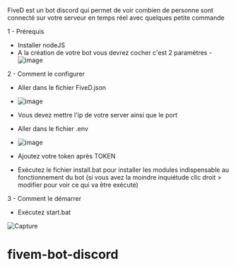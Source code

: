 FiveD est un bot discord qui permet de voir combien de personne sont connecté sur votre serveur en temps réel avec quelques petite commande

1 - Prérequis
- Installer nodeJS
- A la création de votre bot vous devrez cocher c'est 2 paramètres
-![image](https://user-images.githubusercontent.com/83259991/163991612-6f304760-7950-4ac0-9f61-61d1309a8885.png)

2 - Comment le configurer
- Aller dans le fichier FiveD.json
- ![image](https://user-images.githubusercontent.com/83259991/163959689-a22462c8-9496-40b8-b5cc-ae44b4c86700.png)
- Vous devez mettre l'ip de votre server ainsi que le port

- Aller dans le fichier .env
- ![image](https://user-images.githubusercontent.com/83259991/163960265-f8c416e0-bee1-460c-b8e2-8147881938ff.png)
- Ajoutez votre token après TOKEN
- Exécutez le fichier install.bat pour installer les modules indispensable au fonctionnement du bot (si vous avez la moindre inquiétude clic droit > modifier pour voir ce qui va être exécuté)

3 - Comment le démarrer
- Exécutez start.bat

![Capture](https://user-images.githubusercontent.com/83259991/163886117-eea9d116-6df2-445a-aadb-eb7f6f46eae4.PNG)

# fivem-bot-discord
